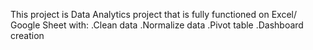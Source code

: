 This project is Data Analytics project that is fully functioned on Excel/ Google Sheet with:
 .Clean data
 .Normalize data
 .Pivot table
 .Dashboard creation

